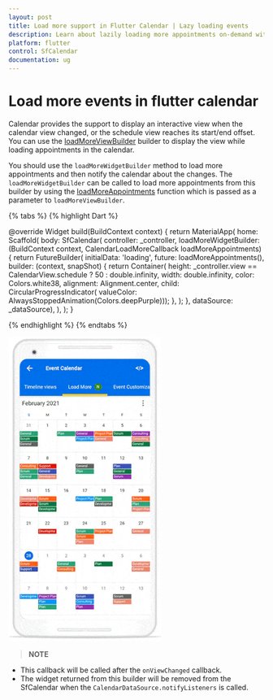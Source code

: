 ```yaml
---
layout: post  
title: Load more support in Flutter Calendar | Lazy loading events
description: Learn about lazily loading more appointments on-demand with an intuitive interface using Flutter Calendar.
platform: flutter
control: SfCalendar
documentation: ug
---
```


# Load more events in flutter calendar

Calendar provides the support to display an interactive view when the calendar view changed, or the schedule view reaches its start/end offset. You can use the [loadMoreViewBuilder](https://pub.dev/documentation/syncfusion_flutter_calendar/latest/calendar/SfCalendar/loadMoreWidgetBuilder.html) builder to display the view while loading appointments in the calendar.

You should use the `loadMoreWidgetBuilder` method to load more appointments and then notify the calendar about the changes. The `loadMoreWidgetBuilder` can be called to load more appointments from this builder by using the [loadMoreAppointments](https://pub.dev/documentation/syncfusion_flutter_calendar/latest/calendar/LoadMoreWidgetBuilder.html) function which is passed as a parameter to `loadMoreViewBuilder`.

{% tabs %}
{% highlight Dart %}

@override
Widget build(BuildContext context) {
    return MaterialApp(
      home: Scaffold(
        body: SfCalendar(
            controller: _controller,
            loadMoreWidgetBuilder:
                (BuildContext context, CalendarLoadMoreCallback loadMoreAppointments) {
              return FutureBuilder<String>(
                initialData: 'loading',
                future: loadMoreAppointments(),
                builder: (context, snapShot) {
                    return Container(
                        height: _controller.view == CalendarView.schedule ? 50 : double.infinity,
                        width: double.infinity,
                        color: Colors.white38,
                        alignment: Alignment.center,
                        child: CircularProgressIndicator(
                            valueColor:
                                AlwaysStoppedAnimation(Colors.deepPurple)));
                },
              );
            },
            dataSource: _dataSource),
      ),
    );
  }

{% endhighlight %}
{% endtabs %}

![loadMoreWidgetBuilder](images/load-more/loadmore.gif)

>**NOTE**
* This callback will be called after the `onViewChanged` callback.
* The widget returned from this builder will be removed from the SfCalendar when the `CalendarDataSource.notifyListeners` is called.
